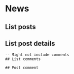 # News
## List posts

## List post details

```
-- Might not include comments
## List comments

## Post comment

```